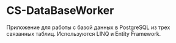 # CS-DataBaseWorker
Приложение для работы с базой данных в PostgreSQL из трех связанных таблиц. Используются LINQ и Entity Framework.
